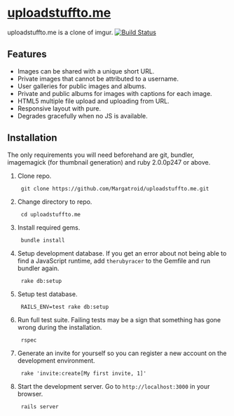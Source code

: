 # [uploadstuffto.me](http://uploadstuffto.me)

uploadstuffto.me is a clone of imgur.
[![Build Status](https://travis-ci.org/Margatroid/uploadstuffto.me.png)](https://travis-ci.org/Margatroid/uploadstuffto.me)

## Features

* Images can be shared with a unique short URL.
* Private images that cannot be attributed to a username.
* User galleries for public images and albums.
* Private and public albums for images with captions for each image.
* HTML5 multiple file upload and uploading from URL.
* Responsive layout with pure.
* Degrades gracefully when no JS is available.

## Installation

The only requirements you will need beforehand are git, bundler,
imagemagick (for thumbnail generation) and ruby 2.0.0p247 or above.

1. Clone repo.

        git clone https://github.com/Margatroid/uploadstuffto.me.git

2. Change directory to repo.

        cd uploadstuffto.me

3. Install required gems.

        bundle install

4. Setup development database. If you get an error about not being able
to find a JavaScript runtime, add `therubyracer` to the Gemfile and run
bundler again.

        rake db:setup

5. Setup test database.

        RAILS_ENV=test rake db:setup

6. Run full test suite. Failing tests may be a sign that something
has gone wrong during the installation.

        rspec

7. Generate an invite for yourself so you can register a new account on the
development environment.

        rake 'invite:create[My first invite, 1]'

8. Start the development server. Go to `http://localhost:3000` in your browser.

        rails server
